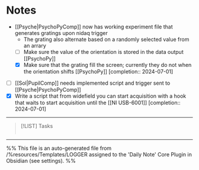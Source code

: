 # Notes
- [[Psyche|PsychoPyComp]] now has working experiment file that generates gratings upon nidaq trigger
	- The grating also alternate based on a randomly selected value from an arrary
	- [ ] Make sure the value of the orientation is stored in the data output [[PsychoPy]]
	- [x] Make sure that the grating fill the screen; currently they do not when the orientation shifts [[PsychoPy]]  [completion:: 2024-07-01]
- [ ] [[Sol|PupilComp]] needs implemented script and trigger sent to [[Psyche|PsychoPyComp]] 
- [x] Write a script that from widefield you can start acquisition with a hook that waits to start acquisition until the [[NI USB-6001]]  [completion:: 2024-07-01]
---

> [!LIST] Tasks
> ```tasks
> 
> ```

---
%%
This file is an auto-generated file from /%resources/Templates/LOGGER assigned to the 'Daily Note' Core Plugin in Obsidian (see settings). 
%%